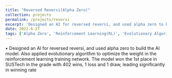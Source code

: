```yaml
---
title: "Reversed Reversi(Alpha Zero)"
collection: projects
permalink: /projects/reversi
excerpt: 'Designed an AI for reversed reversi, and used alpha zero to build the AI model. Also applied evolutionary algorithm to optimize the weight in the reinforcement learning training network. The model won the 1st place in SUSTech in the grade with 402 wins, 1 loss and 1 draw, leading significantly in winning rate'
date: 2022-6-27
tags: ['Alpha Zero', 'Reinforcement Learning(RL)', 'Evolutionary Algorithm(EA)', 'Monte Carlo Tree Search(MCTS)']
---
```



•	Designed an AI for reversed reversi, and used alpha zero to build the AI model. Also applied evolutionary algorithm to optimize the weight in the reinforcement learning training network. The model won the 1st place in SUSTech in the grade with 402 wins, 1 loss and 1 draw, leading significantly in winning rate

